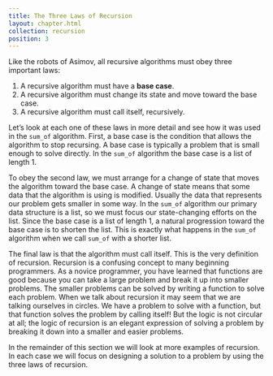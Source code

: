 ```yaml
---
title: The Three Laws of Recursion
layout: chapter.html
collection: recursion
position: 3
---
```


Like the robots of Asimov, all recursive algorithms must obey three
important laws:

1.  A recursive algorithm must have a **base case**.
2.  A recursive algorithm must change its state and move toward the
    base case.
3.  A recursive algorithm must call itself, recursively.

Let’s look at each one of these laws in more detail and see how it was
used in the `sum_of` algorithm. First, a base case is the condition
that allows the algorithm to stop recursing. A base case is typically a
problem that is small enough to solve directly. In the `sum_of`
algorithm the base case is a list of length 1.

To obey the second law, we must arrange for a change of state that moves
the algorithm toward the base case. A change of state means that some
data that the algorithm is using is modified. Usually the data that
represents our problem gets smaller in some way. In the `sum_of`
algorithm our primary data structure is a list, so we must focus our
state-changing efforts on the list. Since the base case is a list of
length 1, a natural progression toward the base case is to shorten the
list. This is exactly what happens in the `sum_of` algorithm when we call `sum_of` with a shorter
list.

The final law is that the algorithm must call itself. This is the very
definition of recursion. Recursion is a confusing concept to many
beginning programmers. As a novice programmer, you have learned that
functions are good because you can take a large problem and break it up
into smaller problems. The smaller problems can be solved by writing a
function to solve each problem. When we talk about recursion it may seem
that we are talking ourselves in circles. We have a problem to solve
with a function, but that function solves the problem by calling itself!
But the logic is not circular at all; the logic of recursion is an
elegant expression of solving a problem by breaking it down into a
smaller and easier problems.

In the remainder of this section we will look at more examples of
recursion. In each case we will focus on designing a solution to a
problem by using the three laws of recursion.

